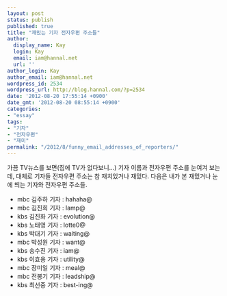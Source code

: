 ```yaml
---
layout: post
status: publish
published: true
title: "재밌는 기자 전자우편 주소들"
author:
  display_name: Kay
  login: Kay
  email: iam@hannal.net
  url: ''
author_login: Kay
author_email: iam@hannal.net
wordpress_id: 2534
wordpress_url: http://blog.hannal.com/?p=2534
date: '2012-08-20 17:55:14 +0900'
date_gmt: '2012-08-20 08:55:14 +0900'
categories:
- "essay"
tags:
- "기자"
- "전자우편"
- "재미"
permalink: "/2012/8/funny_email_addresses_of_reporters/"
---
```

<p>가끔 TV뉴스를 보면(집에 TV가 없다보니...) 기자 이름과 전자우편 주소를 눈여겨 보는데, 대체로 기자들 전자우편 주소는 참 재치있거나 재밌다. 다음은 내가 본 재밌거나 눈에 띄는 기자와 전자우편 주소들.</p>
<ul>
<li>mbc 김주하 기자 : hahaha@</li>
<li>mbc 김진희 기자 : lamp@</li>
<li>kbs 김진화 기자 : evolution@</li>
<li>kbs 노태영 기자 : lotte0@</li>
<li>kbs 박대기 기자 : waiting@</li>
<li>mbc 박성원 기자 : want@</li>
<li>kbs 송수진 기자 : iam@</li>
<li>kbs 이효용 기자 : utility@</li>
<li>mbc 장미일 기자 : meal@</li>
<li>mbc 전봉기 기자 : leadship@</li>
<li>kbs 최선중 기자 : best-ing@</li>
</ul>
